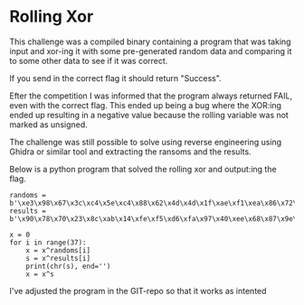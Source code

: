 # Rolling Xor

This challenge was a compiled binary containing a program that was taking input and xor-ing it with some pre-generated random data and comparing it to some other data to see if it was correct.

If you send in the correct flag it should return "Success".

Efter the competition I was informed that the program always returned FAIL, even with the correct flag. This ended up being a bug where the XOR:ing ended up resulting in a negative value because the rolling variable was not marked as unsigned.

The challenge was still possible to solve using reverse engineering using Ghidra or similar tool and extracting the ransoms and the results.

Below is a python program that solved the rolling xor and output:ing the flag.


```
randoms = b'\xe3\x98\x67\x3c\xc4\x5e\xc4\x88\x62\x4d\x4d\x1f\xae\xf1\xea\x86\x72\x04\x21\x8c\x19\x00\x75\x5a\x1f\x30\x30\x39\xf8\xa6\x69\x84\x43\x9a\x01\x48\xeb'
results = b'\x90\x78\x70\x23\x8c\xab\x14\xfe\xf5\xd6\xfa\x97\x40\xee\x68\x87\x9e\xff\x81\x6c\x2a\x5d\x49\x60\x17\x4e\x10\x4e\xe9\x22\x2a\xcd\xe6\x15\x7a\x57\xc1'

x = 0
for i in range(37):
    x = x^randoms[i]
    s = x^results[i]
    print(chr(s), end='')
    x = x^s
```

I've adjusted the program in the GIT-repo so that it works as intented